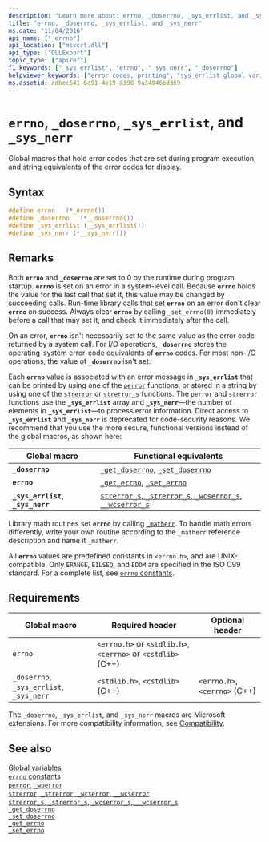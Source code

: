 ```yaml
---
description: "Learn more about: errno, _doserrno, _sys_errlist, and _sys_nerr"
title: "errno, _doserrno, _sys_errlist, and _sys_nerr"
ms.date: "11/04/2016"
api_name: ["_errno"]
api_location: ["msvcrt.dll"]
api_type: ["DLLExport"]
topic_type: ["apiref"]
f1_keywords: ["_sys_errlist", "errno", "_sys_nerr", "_doserrno"]
helpviewer_keywords: ["error codes, printing", "sys_errlist global variable", "doserrno global variable", "errno global variable", "_doserrno global variable", "_sys_errlist global variable", "_sys_nerr global variable", "sys_nerr global variable"]
ms.assetid: adbec641-6d91-4e19-8398-9a34046bd369
---
```

# `errno`, `_doserrno`, `_sys_errlist`, and `_sys_nerr`

Global macros that hold error codes that are set during program execution, and string equivalents of the error codes for display.

## Syntax

```C
#define errno   (*_errno())
#define _doserrno   (*__doserrno())
#define _sys_errlist (__sys_errlist())
#define _sys_nerr (*__sys_nerr())
```

## Remarks

Both **`errno`** and **`_doserrno`** are set to 0 by the runtime during program startup. **`errno`** is set on an error in a system-level call. Because **`errno`** holds the value for the last call that set it, this value may be changed by succeeding calls. Run-time library calls that set **`errno`** on an error don't clear **`errno`** on success. Always clear **`errno`** by calling `_set_errno(0)` immediately before a call that may set it, and check it immediately after the call.

On an error, **`errno`** isn't necessarily set to the same value as the error code returned by a system call. For I/O operations, **`_doserrno`** stores the operating-system error-code equivalents of **`errno`** codes. For most non-I/O operations, the value of **`_doserrno`** isn't set.

Each **`errno`** value is associated with an error message in **`_sys_errlist`** that can be printed by using one of the [`perror`](./reference/perror-wperror.md) functions, or stored in a string by using one of the [`strerror`](./reference/strerror-strerror-wcserror-wcserror.md) or [`strerror_s`](./reference/strerror-s-strerror-s-wcserror-s-wcserror-s.md) functions. The `perror` and `strerror` functions use the **`_sys_errlist`** array and **`_sys_nerr`**—the number of elements in **`_sys_errlist`**—to process error information. Direct access to **`_sys_errlist`** and **`_sys_nerr`** is deprecated for code-security reasons. We recommend that you use the more secure, functional versions instead of the global macros, as shown here:

| Global macro | Functional equivalents |
|---|---|
| **`_doserrno`** | [`_get_doserrno`](./reference/get-doserrno.md), [`_set_doserrno`](./reference/set-doserrno.md) |
| **`errno`** | [`_get_errno`](./reference/get-errno.md), [`_set_errno`](./reference/set-errno.md) |
| **`_sys_errlist`**, **`_sys_nerr`** | [`strerror_s`, `_strerror_s`, `_wcserror_s`, `__wcserror_s`](./reference/strerror-s-strerror-s-wcserror-s-wcserror-s.md) |

Library math routines set **`errno`** by calling [`_matherr`](./reference/matherr.md). To handle math errors differently, write your own routine according to the `_matherr` reference description and name it `_matherr`.

All **`errno`** values are predefined constants in `<errno.h>`, and are UNIX-compatible. Only `ERANGE`, `EILSEQ`, and `EDOM` are specified in the ISO C99 standard. For a complete list, see [`errno` constants](./errno-constants.md).

## Requirements

| Global macro | Required header | Optional header |
|---|---|---|
| `errno` | `<errno.h>` or `<stdlib.h>`, `<cerrno>` or `<cstdlib>` (C++) |  |
| `_doserrno`, `_sys_errlist`, `_sys_nerr` | `<stdlib.h>`, `<cstdlib>` (C++) | `<errno.h>`, `<cerrno>` (C++) |

The `_doserrno`, `_sys_errlist`, and `_sys_nerr` macros are Microsoft extensions. For more compatibility information, see [Compatibility](./compatibility.md).

## See also

[Global variables](./global-variables.md)\
[`errno` constants](./errno-constants.md)\
[`perror`, `_wperror`](./reference/perror-wperror.md)\
[`strerror`, `_strerror`, `_wcserror`, `__wcserror`](./reference/strerror-strerror-wcserror-wcserror.md)\
[`strerror_s`, `_strerror_s`, `_wcserror_s`, `__wcserror_s`](./reference/strerror-s-strerror-s-wcserror-s-wcserror-s.md)\
[`_get_doserrno`](./reference/get-doserrno.md)\
[`_set_doserrno`](./reference/set-doserrno.md)\
[`_get_errno`](./reference/get-errno.md)\
[`_set_errno`](./reference/set-errno.md)
